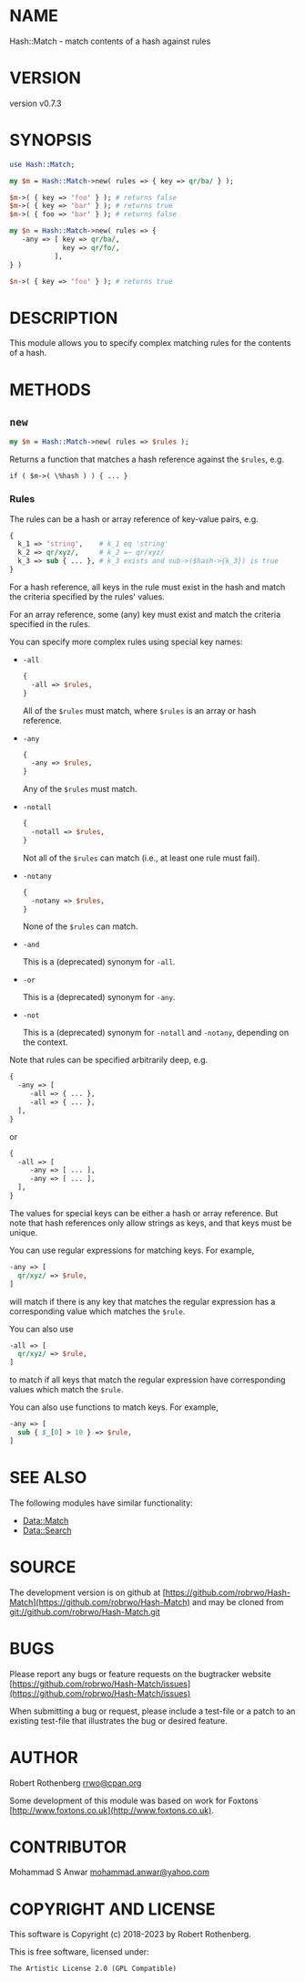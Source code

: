 # NAME

Hash::Match - match contents of a hash against rules

# VERSION

version v0.7.3

# SYNOPSIS

```perl
use Hash::Match;

my $m = Hash::Match->new( rules => { key => qr/ba/ } );

$m->( { key => 'foo' } ); # returns false
$m->( { key => 'bar' } ); # returns true
$m->( { foo => 'bar' } ); # returns false

my $n = Hash::Match->new( rules => {
   -any => [ key => qr/ba/,
             key => qr/fo/,
           ],
} )

$n->( { key => 'foo' } ); # returns true
```

# DESCRIPTION

This module allows you to specify complex matching rules for the
contents of a hash.

# METHODS

## `new`

```perl
my $m = Hash::Match->new( rules => $rules );
```

Returns a function that matches a hash reference against the
`$rules`, e.g.

```
if ( $m->( \%hash ) ) { ... }
```

### Rules

The rules can be a hash or array reference of key-value pairs, e.g.

```perl
{
  k_1 => 'string',    # k_1 eq 'string'
  k_2 => qr/xyz/,     # k_2 =~ qr/xyz/
  k_3 => sub { ... }, # k_3 exists and sub->($hash->{k_3}) is true
}
```

For a hash reference, all keys in the rule must exist in the hash and
match the criteria specified by the rules' values.

For an array reference, some (any) key must exist and match the
criteria specified in the rules.

You can specify more complex rules using special key names:

- `-all`

    ```perl
    {
      -all => $rules,
    }
    ```

    All of the `$rules` must match, where `$rules` is an array or hash
    reference.

- `-any`

    ```perl
    {
      -any => $rules,
    }
    ```

    Any of the `$rules` must match.

- `-notall`

    ```perl
    {
      -notall => $rules,
    }
    ```

    Not all of the `$rules` can match (i.e., at least one rule must
    fail).

- `-notany`

    ```perl
    {
      -notany => $rules,
    }
    ```

    None of the `$rules` can match.

- `-and`

    This is a (deprecated) synonym for `-all`.

- `-or`

    This is a (deprecated) synonym for `-any`.

- `-not`

    This is a (deprecated) synonym for `-notall` and `-notany`,
    depending on the context.

Note that rules can be specified arbitrarily deep, e.g.

```perl
{
  -any => [
     -all => { ... },
     -all => { ... },
  ],
}
```

or

```perl
{
  -all => [
     -any => [ ... ],
     -any => [ ... ],
  ],
}
```

The values for special keys can be either a hash or array
reference. But note that hash references only allow strings as keys,
and that keys must be unique.

You can use regular expressions for matching keys. For example,

```perl
-any => [
  qr/xyz/ => $rule,
]
```

will match if there is any key that matches the regular expression has
a corresponding value which matches the `$rule`.

You can also use

```perl
-all => [
  qr/xyz/ => $rule,
]
```

to match if all keys that match the regular expression have
corresponding values which match the `$rule`.

You can also use functions to match keys. For example,

```perl
-any => [
  sub { $_[0] > 10 } => $rule,
]
```

# SEE ALSO

The following modules have similar functionality:

- [Data::Match](https://metacpan.org/pod/Data%3A%3AMatch)
- [Data::Search](https://metacpan.org/pod/Data%3A%3ASearch)

# SOURCE

The development version is on github at [https://github.com/robrwo/Hash-Match](https://github.com/robrwo/Hash-Match)
and may be cloned from [git://github.com/robrwo/Hash-Match.git](git://github.com/robrwo/Hash-Match.git)

# BUGS

Please report any bugs or feature requests on the bugtracker website
[https://github.com/robrwo/Hash-Match/issues](https://github.com/robrwo/Hash-Match/issues)

When submitting a bug or request, please include a test-file or a
patch to an existing test-file that illustrates the bug or desired
feature.

# AUTHOR

Robert Rothenberg <rrwo@cpan.org>

Some development of this module was based on work for
Foxtons [http://www.foxtons.co.uk](http://www.foxtons.co.uk).

# CONTRIBUTOR

Mohammad S Anwar <mohammad.anwar@yahoo.com>

# COPYRIGHT AND LICENSE

This software is Copyright (c) 2018-2023 by Robert Rothenberg.

This is free software, licensed under:

```
The Artistic License 2.0 (GPL Compatible)
```
